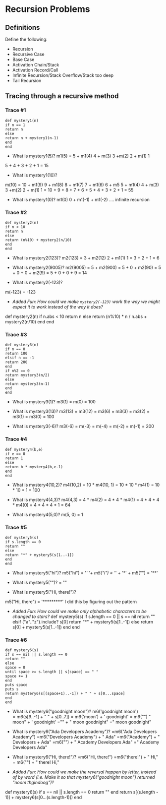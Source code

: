 # Recursion Problems

## Definitions
Define the following:

- Recursion
- Recursive Case
- Base Case
- Activation Chain/Stack
- Activation Record/Call
- Infinite Recursion/Stack Overflow/Stack too deep
- Tail Recursion

## Tracing through a recursive method

### Trace #1
```
def mystery1(n)
if n == 1
return n
else
return n + mystery1(n-1)
end
end
```

- What is mystery1(5)?
m1(5) = 5 + m1(4)
4     + m(3)
3       +m(2)
2   + m(1)
1

5 + 4 + 3 + 2  + 1 = 15

- What is mystery1(10)?

m(10) = 10 + m1(9)
9     +  m1(8)
8  + m1(7)
7   +  m1(6)
6    + m5
5   + m1(4)
4     + m(3)
3       +m(2)
2   + m(1)
1
= 10 + 9 + 8 + 7 + 6 + 5 + 4 + 3 + 2 + 1 = 55

- What is mystery1(0)?
m1(0)  0 + m1(-1) + m1(-2) .... infinite recursion
### Trace #2
```
def mystery2(n)
if n < 10
return n
else
return (n%10) + mystery2(n/10)
end
end
```

- What is mystery2(123)?
m2(123) = 3 + m2(12)
2     + m1(1)
1
= 3 + 2 + 1 = 6

- What is mystery2(9005)?
m2(9005) = 5 + m2(900)
= 5 +  0     + m2(90)
= 5 +  0  +      0     + m2(9)
= 5 + 0 + 0 + 9
= 14                            

- What is mystery2(-123)?

m(-123) = -123


- _Added Fun: How could we make `mystery2(-123)` work the way we might expect it to work instead of the way it does?_

def mystery2(n)
  if n.abs < 10
    return n
  else
    return (n%10) * n / n.abs + mystery2(n/10)
  end
end



### Trace #3
```
def mystery3(n)
if n == 0
return 100
elsif n == -1
return 200
end
if n%2 == 0
return mystery3(n/2)
else
return mystery3(n-1)
end
end
```

- What is mystery3(1)?
m3(1) = m(0)
= 100

- What is mystery3(13)?
m3(13) = m3(12)
= m3(6)
= m3(3)
= m3(2)
= m3(1)
= m3(0)
= 100

- What is mystery3(-6)?
m3(-6) = m(-3)
= m(-4)
= m(-2)
= m(-1)
= 200

### Trace #4
```
def mystery4(b,e)
if e == 0
return 1
else
return b * mystery4(b,e-1)
end
end
```

- What is mystery4(10,2)?
m4(10,2) = 10 * m4(10, 1)
= 10 * 10 * m4(1)
= 10 * 10 * 1
= 100

- What is mystery4(4,3)?
m4(4,3) = 4 * m4(2)
= 4 * 4 * m4(1)
= 4 * 4 * 4 * m4(0)
= 4 * 4 * 4 * 1
= 64

- What is mystery4(5,0)?
m(5, 0) = 1

### Trace #5
```
def mystery5(s)
if s.length == 0
return ""
else
return "*" + mystery5(s[1..-1])
end
end
```

- What is mystery5("hi")?
m5("hi") = '*' '+ m5("i")
= '*' + '*' + m5("")
= '**'

- What is mystery5("")?
= ""

- What is mystery5("Hi, there!")?

m5("Hi, there") = '*********'  I did this by figuring out the pattern

- _Added Fun: How could we make only alphabetic characters to be changed to stars?_
def mystery5(s)
  if s.length == 0 || s == nil
      return ""
  elsif ("a".."z").include? s[0]
      return "*" + mystery5(s[1..-1])
  else
      return s[0] + mystery5(s[1..-1])
  end
end

### Trace #6
```
def mystery6(s)
if s == nil || s.length == 0
return ""
else
space = 0
until space >= s.length || s[space] == " "
space += 1
end
puts space
puts s
return mystery6(s[(space+1)..-1]) + " " + s[0...space]
end
end
```

- What is mystery6("goodnight moon")?
m6('goodnight moon')    
= m6(s[9..-1] + " " + s[0..7])
= m6('moon') + ' goodnight'
= m6("") " moon" +  ' goodnight'
="" + " moon goodnight"
=" moon goodnight"

- What is mystery6("Ada Developers Academy")?
=m6("Ada Developers Academy")
=m6("Developers Academy") + " Ada"
=m6("Academy") + " Developers + Ada"
=m6("") + " Academy Developers Ada"
=" Academy Developers Ada"

- What is mystery6("Hi, there!")?
=m6("Hi, there!")
=m6("there!") + " Hi,"
= m6("") + " there! Hi,"


- _Added Fun: How could we make the reversal happen by letter, instead of by word (i.e. Make it so that mystery6("goodnight moon") returned "noom thgindoog")?_

def mystery6(s)
if s == nil || s.length == 0
return ""
end
return s[(s.length - 1)] + mystery6(s[0...(s.length-1)])
end
